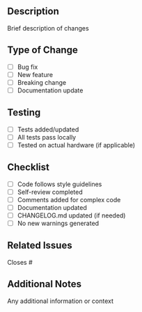 ## Description

Brief description of changes

## Type of Change

- [ ] Bug fix
- [ ] New feature
- [ ] Breaking change
- [ ] Documentation update

## Testing

- [ ] Tests added/updated
- [ ] All tests pass locally
- [ ] Tested on actual hardware (if applicable)

## Checklist

- [ ] Code follows style guidelines
- [ ] Self-review completed
- [ ] Comments added for complex code
- [ ] Documentation updated
- [ ] CHANGELOG.md updated (if needed)
- [ ] No new warnings generated

## Related Issues

Closes #

## Additional Notes

Any additional information or context

